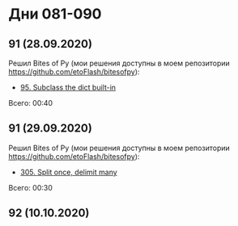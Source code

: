# Дни 081-090

## 91 (28.09.2020)

Решил Bites of Py (мои решения доступны в моем репозитории https://github.com/etoFlash/bitesofpy):

* [95. Subclass the dict built-in](https://codechalleng.es/bites/95/)

Всего: 00:40

## 91 (29.09.2020)

Решил Bites of Py (мои решения доступны в моем репозитории https://github.com/etoFlash/bitesofpy):

* [305. Split once, delimit many](https://codechalleng.es/bites/305/)

Всего: 00:30

## 92 (10.10.2020)
